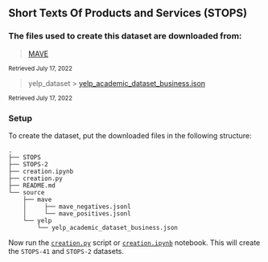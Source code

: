 ## Short Texts Of Products and Services (STOPS)
### The files used to create this dataset are downloaded from:

>  [MAVE](https://github.com/google-research-datasets/MAVE)

<sup>Retrieved July 17, 2022</sup>

>  yelp_dataset > [yelp_academic_dataset_business.json](https://www.yelp.com/dataset/download)

<sup>Retrieved July 17, 2022</sup>

### Setup

To create the dataset, put the downloaded files in the following structure:

    .
    ├── STOPS
    ├── STOPS-2
    ├── creation.ipynb
    ├── creation.py
    ├── README.md
    └── source
        ├── mave
        │     ├── mave_negatives.jsonl
        │     └── mave_positives.jsonl
        └── yelp
            └── yelp_academic_dataset_business.json

Now run the [`creation.py`](creation.py) script or [`creation.ipynb`](creation.ipynb) notebook. This will create the `STOPS-41` and `STOPS-2` datasets.
